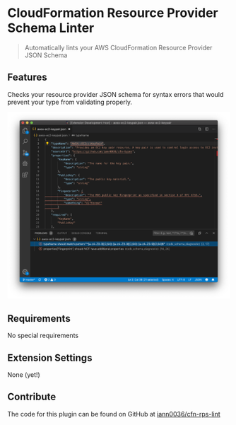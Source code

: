 # CloudFormation Resource Provider Schema Linter

> Automatically lints your AWS CloudFormation Resource Provider JSON Schema

## Features

Checks your resource provider JSON schema for syntax errors that would prevent your type from validating properly.

![Screenshot](https://raw.githubusercontent.com/iann0036/cfn-rps-lint/master/resources/screen.png)

## Requirements

No special requirements

## Extension Settings

None (yet!)

## Contribute

The code for this plugin can be found on GitHub at [iann0036/cfn-rps-lint](https://github.com/iann0036/cfn-rps-lint)
